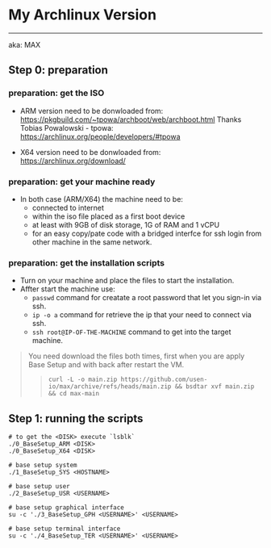 # My Archlinux Version 
---
aka: MAX


## Step 0: preparation

### preparation: get the ISO

+ ARM version need to be donwloaded from: https://pkgbuild.com/~tpowa/archboot/web/archboot.html
Thanks Tobias Powalowski - tpowa: https://archlinux.org/people/developers/#tpowa

+ X64 version need to be donwloaded from: https://archlinux.org/download/

### preparation: get your machine ready

+  In both case (ARM/X64) the machine need to be:
    + connected to internet
    + within the iso file placed as a first boot device
    + at least with 9GB of disk storage, 1G of RAM and 1 vCPU
    + for an easy copy/pate code with a bridged interfce for ssh login from other machine in the same network.

### preparation: get the installation scripts

+  Turn on your machine and place the files to start the installation.
+  Affter start the machine use:
    + `passwd`  command for creatate a root password that let you sign-in via ssh.
    + `ip -o a` command for retrieve the ip that your need to connect via ssh.
    + `ssh root@IP-OF-THE-MACHINE` command to get into the target machine. 

> You need download the files both times, first when you are apply Base Setup and with back after restart the VM.
> > `curl -L -o main.zip https://github.com/usen-io/max/archive/refs/heads/main.zip && bsdtar xvf main.zip && cd max-main`

## Step 1: running the scripts


```
# to get the <DISK> execute `lsblk`
./0_BaseSetup_ARM <DISK>
./0_BaseSetup_X64 <DISK>

# base setup system
./1_BaseSetup_SYS <HOSTNAME>

# base setup user
./2_BaseSetup_USR <USERNAME>

# base setup graphical interface
su -c './3_BaseSetup_GPH <USERNAME>' <USERNAME>

# base setup terminal interface
su -c './4_BaseSetup_TER <USERNAME>' <USERNAME>
```
